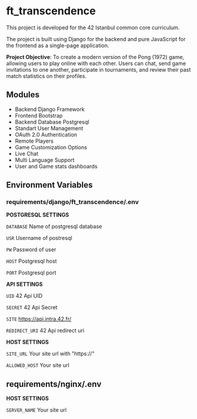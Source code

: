 # ft_transcendence
This project is developed for the 42 Istanbul common core curriculum.

The project is built using Django for the backend and pure JavaScript for the frontend as a single-page application.

**Project Objective**: To create a modern version of the Pong (1972) game, allowing users to play online with each other. Users can chat, send game invitations to one another, participate in tournaments, and review their past match statistics on their profiles.
## Modules

- Backend Django Framework
- Frontend Bootstrap
- Backend Database Postgresql
- Standart User Management
- OAuth 2.0 Authentication
- Remote Players
- Game Customization Options
- Live Chat
- Multi Language Support
- User and Game stats dashboards


  
## Environment Variables


### requirements/django/ft_transcendence/.env
**POSTGRESQL SETTINGS**

`DATABASE` Name of postgresql database

`USR` Username of postresql

`PW` Password of user

`HOST` Postgresql host

`PORT` Postgresql port

**API SETTINGS**

`UID` 42 Api UID

`SECRET` 42 Api Secret

`SITE` https://api.intra.42.fr/

`REDIRECT_URI` 42 Api redirect uri

**HOST SETTINGS**

`SITE_URL` Your site url with "https://"

`ALLOWED_HOST` Your site url

## requirements/nginx/.env

**HOST SETTINGS**

`SERVER_NAME` Your site url
